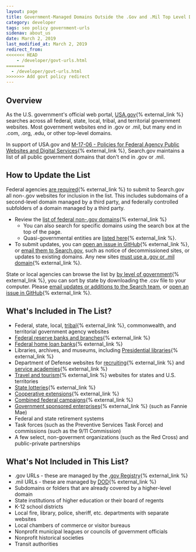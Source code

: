 ```yaml
---
layout: page
title: Government-Managed Domains Outside the .Gov and .Mil Top Level Domains
category: developer
tags: seo policy government-urls
sidenav: about_us
date: March 2, 2019
last_modified_at: March 2, 2019
redirect_from:
<<<<<<< HEAD
    - /developer/govt-urls.html
=======
  - /developer/govt-urls.html
>>>>>>> Add govt policy redirect
---
```


## Overview

As the U.S. government's official web portal, [USA.gov](https://www.usa.gov/){% external_link %} searches across all federal, state, local, tribal, and territorial government websites. Most government websites end in .gov or .mil, but many end in .com, .org, .edu, or other top-level domains.

In support of USA.gov and [M-17-06 - Policies for Federal Agency Public Websites and Digital Services](https://www.whitehouse.gov/sites/whitehouse.gov/files/omb/memoranda/2017/m-17-06.pdf){% external_link %}, Search.gov maintains a list of all public government domains that don't end in .gov or .mil.

## How to Update the List

Federal agencies [are required](https://www.whitehouse.gov/sites/whitehouse.gov/files/omb/memoranda/2017/m-17-06.pdf){% external_link %} to submit to Search.gov all non-.gov websites for inclusion in the list. This includes subdomains of a second-level domain managed by a third party, and federally controlled subfolders of a domain managed by a third party.

* Review the [list of federal non-.gov domains](https://github.com/GSA/govt-urls){% external_link %}
  * You can also search for specific domains using the search box at the top of the page.
  * Quasi-governmental entities are [listed here](https://github.com/GSA/govt-urls/blob/master/8_govt_urls_quasigovernmental_only.csv){% external_link %}.
* To submit updates, you can [open an issue in GitHub](https://github.com/GSA/govt-urls/issues){% external_link %}, or [email them to Search.gov](mailto:search@support.digitalgov.gov), such as notice of decommissioned sites, or updates to existing domains. Any new sites [must use a .gov or .mil domain](https://policy.cio.gov/web-policy/domain/){% external_link %}.

State or local agencies can browse the list by [by level of government](https://github.com/GSA/govt-urls/){% external_link %}, you can sort by state by downloading the .csv file to your computer. Please [email updates or additions to the Search team](mailto:search@support.digitalgov.gov), or [open an issue in GitHub](https://github.com/GSA/govt-urls/issues){% external_link %}.

## What's Included in The List?

* Federal, state, local, [tribal](https://www.bia.gov/tribal-leaders-directory){% external_link %}, commonwealth, and territorial government agency websites
* [Federal reserve banks and branches](https://www.federalreserve.gov/aboutthefed/federal-reserve-system.htm){% external_link %}
* [Federal home loan banks](http://www.fhlbanks.com/){% external_link %}
* Libraries, archives, and museums, including [Presidential libraries](https://www.archives.gov/presidential-libraries/){% external_link %}
* Department of Defense websites for [recruiting](https://www.defense.gov/Resources/Military-Departments/DOD-Websites/category/Recruiting/){% external_link %} and [service academies](https://www.defense.gov/Resources/Military-Departments/DOD-Websites/category/Academy/){% external_link %}
* [Travel and tourism](https://www.usa.gov/state-travel-and-tourism){% external_link %} websites for states and U.S. territories
* [State lotteries](https://www.usa.gov/state-lotteries){% external_link %}
* [Cooperative extensions](https://nifa.usda.gov/land-grant-colleges-and-universities-partner-website-directory?state=All&type=Extension){% external_link %}
* [Combined federal campaigns](https://www.opm.gov/combined-federal-campaign/find-local-campaigns/#url=CFC-Zones){% external_link %}
* [Government sponsored enterprises](https://en.wikipedia.org/wiki/Government-sponsored_enterprise#List_of_GSEs){% external_link %} (such as Fannie Mae)
* Federal and state retirement systems
* Task forces (such as the Preventive Services Task Force) and commissions (such as the 9/11 Commission)
* A few select, non-goverment organizations (such as the Red Cross) and public-private partnerships


## What's Not Included in This List?

* .gov URLs - these are managed by the [.gov Registry](https://www.dotgov.gov){% external_link %}
* .mil URLs - these are managed by [DOD](https://www.defense.gov/Resources/Military-Departments/DOD-Websites/){% external_link %}
* Subdomains or folders that are already covered by a higher-level domain
* State institutions of higher education or their board of regents
* K-12 school districts
* Local fire, library, police, sheriff, etc. departments with separate websites
* Local chambers of commerce or visitor bureaus
* Nonprofit municipal leagues or councils of government officials
* Nonprofit historical societies
* Transit authorities
